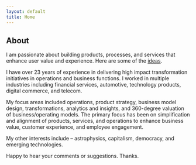 ```yaml
---
layout: default
title: Home
---
```


## About
I am passionate about building products, processes, and services that enhance user value and experience. Here are some of the [ideas](/ideas).

I have over 23 years of experience in delivering high impact transformation initiatives in operations and business functions. I worked in multiple industries including financial services, automotive, technology products, digital commerce, and telecom.

My focus areas included operations, product strategy, business model design, transformations, analytics and insights, and 360-degree valuation of business/operating models. The primary focus has been on simplification and alignment of products, services, and operations to enhance business value, customer experience, and employee engagement.

My other interests include – astrophysics, capitalism, democracy, and emerging technologies.

Happy to hear your comments or suggestions. Thanks.
